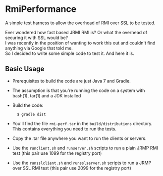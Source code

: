 RmiPerformance
==============

A simple test harness to allow the overhead of RMI over SSL to be tested.

Ever wondered how fast based JRMI RMI is?  Or what the overhead of securing it with SSL would be?  
I was recently in the position of wanting to work this out and couldn't find anything via Google that told me.  
So I decided to write some simple code to test it.  And here it is.

Basic Usage
-----------

* Prerequisites to build the code are just Java 7 and Gradle.
* The assumption is that you're running the code on a system with bash(1), tar(1) and a JDK installed
* Build the code:

        $ gradle dist

* You'll find the file `rmi-perf.tar`  in the `build/distributions` directory.  This contains everything you need to run the tests.
* Copy the .tar file anywhere you want to run the clients or servers.
* Use the `runclient.sh` and `runserver.sh` scripts to run a plain JRMP RMI test (this pair use 1099 for the registry port)
* Use the `runsslclient.sh` and `runsslserver.sh` scripts to run a JRMP over SSL RMI test (this pair use 2099 for the registry port)


